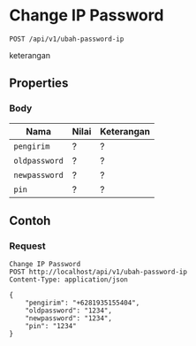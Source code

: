 # Change IP Password
```http
POST /api/v1/ubah-password-ip
```
keterangan
## Properties
### Body
Nama  | Nilai | Keterangan
--- | --- | ---
<code>pengirim</code> | ? | ?
<code>oldpassword</code> | ? | ?
<code>newpassword</code> | ? | ?
<code>pin</code> | ? | ?

## Contoh

### Request
```http
Change IP Password
POST http://localhost/api/v1/ubah-password-ip
Content-Type: application/json

{
    "pengirim": "+6281935155404",
    "oldpassword": "1234",
    "newpassword": "1234",
    "pin": "1234"
}
```
